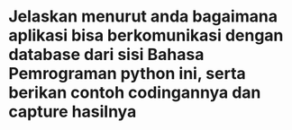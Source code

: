 # Jelaskan menurut anda bagaimana aplikasi bisa berkomunikasi dengan database dari sisi Bahasa Pemrograman python ini, serta berikan contoh codingannya dan capture hasilnya

## 